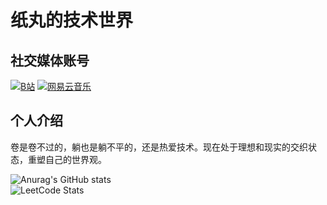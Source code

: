 # 纸丸的技术世界
## 社交媒体账号
[![B站](https://img.shields.io/badge/B站-00A1D6?logo=bilibili&logoColor=white)](https://space.bilibili.com/25564947?spm_id_from=333.1007.0.0)
[![网易云音乐](https://img.shields.io/badge/网易云音乐-E60026?logo=netscape&logoColor=white)](https://music.163.com/#/user/home?id=SeasonTea)
## 个人介绍
卷是卷不过的，躺也是躺不平的，还是热爱技术。现在处于理想和现实的交织状态，重塑自己的世界观。


![Anurag's GitHub stats](https://github-readme-stats.vercel.app/api?username=paperballin&theme=dark)   
![LeetCode Stats](https://leetcard.jacoblin.cool/paperballin2021?theme=dark&font=Akshar&ext=heatmap)
